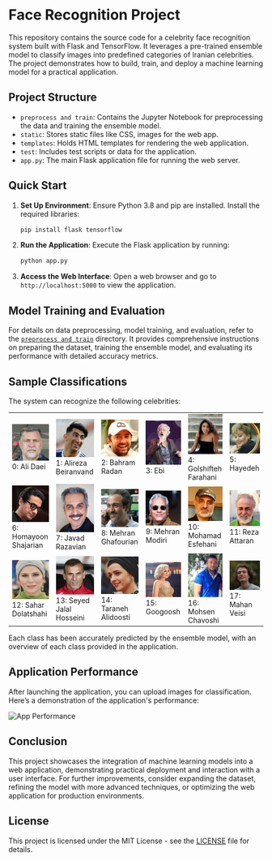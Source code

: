 # Face Recognition Project

This repository contains the source code for a celebrity face recognition system built with Flask and TensorFlow. It leverages a pre-trained ensemble model to classify images into predefined categories of Iranian celebrities. The project demonstrates how to build, train, and deploy a machine learning model for a practical application.

## Project Structure

- `preprocess and train`: Contains the Jupyter Notebook for preprocessing the data and training the ensemble model.
- `static`: Stores static files like CSS, images for the web app.
- `templates`: Holds HTML templates for rendering the web application.
- `test`: Includes test scripts or data for the application.
- `app.py`: The main Flask application file for running the web server.

## Quick Start

1. **Set Up Environment**:
   Ensure Python 3.8 and pip are installed. Install the required libraries:
   ```bash
   pip install flask tensorflow
   ```

2. **Run the Application**:
   Execute the Flask application by running:
   ```bash
   python app.py
   ```

3. **Access the Web Interface**:
   Open a web browser and go to `http://localhost:5000` to view the application.

## Model Training and Evaluation

For details on data preprocessing, model training, and evaluation, refer to the [`preprocess and train`](preprocess%20and%20train/) directory. It provides comprehensive instructions on preparing the dataset, training the ensemble model, and evaluating its performance with detailed accuracy metrics.


## Sample Classifications

The system can recognize the following celebrities:

<table>
    <tr>
      <td><img src="asset/celeb_sample_img/Ali_Daei/1.jpg" alt="Ali Daei" width="200"><br>0: Ali Daei</td>
      <td><img src="asset/celeb_sample_img/Alireza_Beiranvand/1.jpg" alt="Alireza Beiranvand" width="200"><br>1: Alireza Beiranvand</td>
      <td><img src="asset/celeb_sample_img/Bahram_Radan/1.jpg" alt="Bahram Radan" width="200"><br>2: Bahram Radan</td>
      <td><img src="asset/celeb_sample_img/Ebi/1.jpg" alt="Ebi" width="200"><br>3: Ebi</td>
      <td><img src="asset/celeb_sample_img/Golshifteh_Farahani/1.jpg" alt="Golshifteh Farahani" width="200"><br>4: Golshifteh Farahani</td>
      <td><img src="asset/celeb_sample_img/Hayedeh/1.jpg" alt="Hayedeh" width="200"><br>5: Hayedeh</td>
    </tr>
    <tr>
      <td><img src="asset/celeb_sample_img/Homayoon_Shajarian/1.jpg" alt="Homayoon Shajarian" width="200"><br>6: Homayoon Shajarian</td>
      <td><img src="asset/celeb_sample_img/Javad_Razavian/1.jpg" alt="Javad Razavian" width="200"><br>7: Javad Razavian</td>
      <td><img src="asset/celeb_sample_img/Mehran_Ghafoorian/1.jpg" alt="Mehran Ghafourian" width="200"><br>8: Mehran Ghafourian</td>
      <td><img src="asset/celeb_sample_img/Mehran_Modiri/1.jpeg" alt="Mehran Modiri" width="200"><br>9: Mehran Modiri</td>
      <td><img src="asset/celeb_sample_img/Mohamad_Esfehani/1.jpg" alt="Mohamad Esfehani" width="200"><br>10: Mohamad Esfehani</td>
      <td><img src="asset/celeb_sample_img/Reza_Attaran/1.jpg" alt="Reza Attaran" width="200"><br>11: Reza Attaran</td>
    </tr>
    <tr>
      <td><img src="asset/celeb_sample_img/Sahar_Dolatshahi/1.jpg" alt="Sahar Dolatshahi" width="200"><br>12: Sahar Dolatshahi</td>
      <td><img src="asset/celeb_sample_img/Seyed_Jalal_Hosseini/1.jpg" alt="Seyed Jalal Hosseini" width="200"><br>13: Seyed Jalal Hosseini</td>
      <td><img src="asset/celeb_sample_img/Taraneh_Alidoosti/1.jpg" alt="Taraneh Alidoosti" width="200"><br>14: Taraneh Alidoosti</td>
      <td><img src="asset/celeb_sample_img/Googoosh/1.jpg" alt="Googoosh" width="200"><br>15: Googoosh</td>
      <td><img src="asset/celeb_sample_img/Mohsen_Chavoshi/1.jpg" alt="Mohsen Chavoshi" width="200"><br>16: Mohsen Chavoshi</td>
      <td><img src="asset/celeb_sample_img/Mahan_Veisi/1.jpg" alt="Mahan Veisi" width="200"><br>17: Mahan Veisi</td>
    </tr>
  </table>
Each class has been accurately predicted by the ensemble model, with an overview of each class provided in the application.

## Application Performance

After launching the application, you can upload images for classification. Here’s a demonstration of the application's performance:

![App Performance](static/path_to_application_gif.gif)

## Conclusion

This project showcases the integration of machine learning models into a web application, demonstrating practical deployment and interaction with a user interface. For further improvements, consider expanding the dataset, refining the model with more advanced techniques, or optimizing the web application for production environments.

## License

This project is licensed under the MIT License - see the [LICENSE](LICENSE) file for details.
